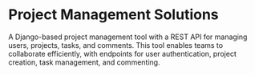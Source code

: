 # Project Management Solutions

A Django-based project management tool with a REST API for managing users, projects, tasks, and comments. This tool enables teams to collaborate efficiently, with endpoints for user authentication, project creation, task management, and commenting.

